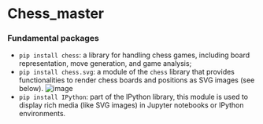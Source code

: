# Chess_master
### Fundamental packages
- `pip install chess`: a library for handling chess games, including board representation, move generation, and game analysis;
- `pip install chess.svg`: a module of the `chess` library that provides functionalities to render chess boards and positions as SVG images (see below).
![image](https://github.com/user-attachments/assets/77f3a2f4-6818-4216-aebb-cd3d9f3460e7)
- `pip install IPython`: part of the IPython library, this module is used to display rich media (like SVG images) in Jupyter notebooks or IPython environments.
